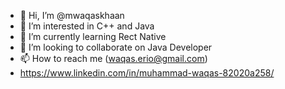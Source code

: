 - 👋 Hi, I’m @mwaqaskhaan
- 👀 I’m interested in C++ and Java
- 🌱 I’m currently learning Rect Native
- 💞️ I’m looking to collaborate on Java Developer
- 📫 How to reach me (waqas.erio@gmail.com)
- https://www.linkedin.com/in/muhammad-waqas-82020a258/

<!---
mwaqaskhaan/mwaqaskhaan is a ✨ special ✨ repository because its `README.md` (this file) appears on your GitHub profile.
You can click the Preview link to take a look at your changes.
--->
